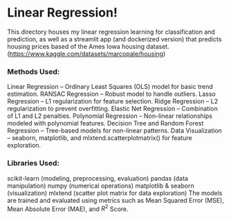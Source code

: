 # Linear Regression!

This directory houses my linear regression learning for classification and prediction, as well as a streamlit app (and dockerized version) that predicts housing prices based of the Ames Iowa housing dataset. (https://www.kaggle.com/datasets/marcopale/housing)

### Methods Used:
Linear Regression – Ordinary Least Squares (OLS) model for basic trend estimation.
RANSAC Regression – Robust model to handle outliers.
Lasso Regression – L1 regularization for feature selection.
Ridge Regression – L2 regularization to prevent overfitting.
Elastic Net Regression – Combination of L1 and L2 penalties.
Polynomial Regression – Non-linear relationships modeled with polynomial features.
Decision Tree and Random Forest Regression – Tree-based models for non-linear patterns.
Data Visualization – seaborn, matplotlib, and mlxtend.scatterplotmatrix() for feature exploration.

### Libraries Used:
scikit-learn (modeling, preprocessing, evaluation)
pandas (data manipulation)
numpy (numerical operations)
matplotlib & seaborn (visualization)
mlxtend (scatter plot matrix for data exploration)
The models are trained and evaluated using metrics such as Mean Squared Error (MSE), Mean Absolute Error (MAE), and $R^2$ Score.